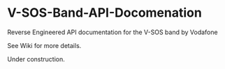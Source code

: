 # V-SOS-Band-API-Docomenation
Reverse Engineered API documentation for the V-SOS band by Vodafone


See Wiki for more details.

Under construction.

